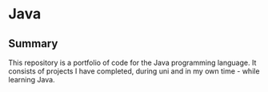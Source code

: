 # Java
## Summary
This repository is a portfolio of code for the Java programming language. It consists of projects I have completed, during uni and in my own time - while learning Java.
